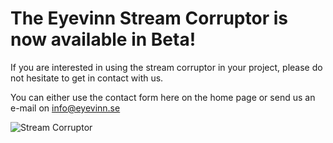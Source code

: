 # The Eyevinn Stream Corruptor is now available in Beta!

If you are interested in using the stream corruptor in your project, please do not hesitate to get in contact with us. 

You can either use the contact form here on the home page or send us an e-mail on info@eyevinn.se

![Stream Corruptor](https://res.cloudinary.com/eyevinn-technology/image/upload/v1584356486/Homepage-Resources/Stream_Corruptor.png)

